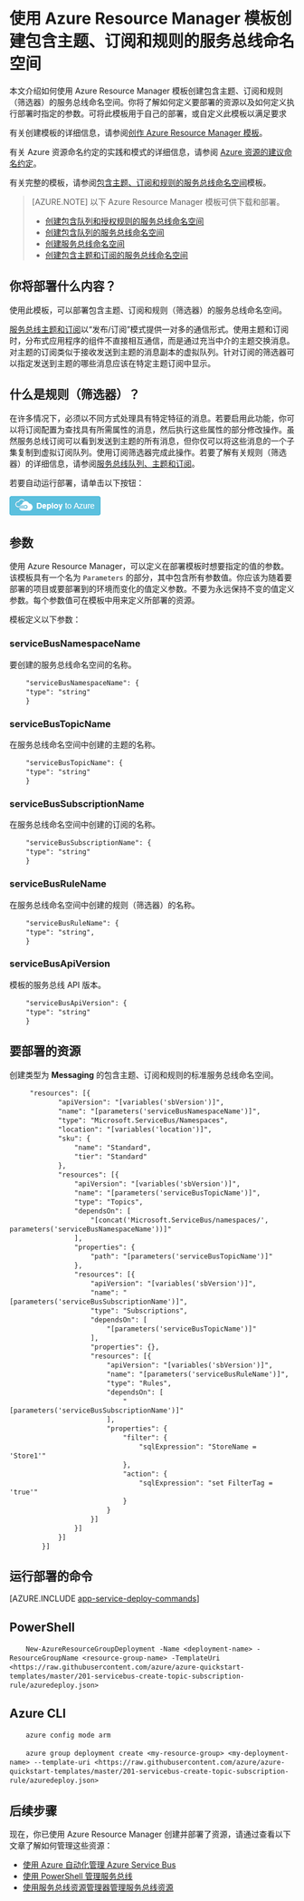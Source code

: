 <properties
	pageTitle="使用模板创建 Azure 服务总线主题订阅和规则"
	description="使用 Azure Resource Manager 模板创建包含主题、订阅和规则的服务总线命名空间"
	services=" service-bus"
	documentationcenter=" .net"
	author="sethmanheim"
	manager="timlt"
	editor="" />  


<tags
	ms.date="01/18/2017"
	ms.service = "service-bus"
	wacn.date="03/20/2017"/>  

	

# 使用 Azure Resource Manager 模板创建包含主题、订阅和规则的服务总线命名空间
本文介绍如何使用 Azure Resource Manager 模板创建包含主题、订阅和规则（筛选器）的服务总线命名空间。你将了解如何定义要部署的资源以及如何定义执行部署时指定的参数。可将此模板用于自己的部署，或自定义此模板以满足要求

有关创建模板的详细信息，请参阅[创作 Azure Resource Manager 模板][Authoring Azure Resource Manager templates]。

有关 Azure 资源命名约定的实践和模式的详细信息，请参阅 [Azure 资源的建议命名约定][Azure Resources Naming Conventions]。

有关完整的模板，请参阅[包含主题、订阅和规则的服务总线命名空间][Service Bus namespace with topic, subscription, and rule]模板。

> [AZURE.NOTE]
以下 Azure Resource Manager 模板可供下载和部署。
> 
>-  [创建包含队列和授权规则的服务总线命名空间](/documentation/articles/service-bus-resource-manager-namespace-auth-rule/)
>-  [创建包含队列的服务总线命名空间](/documentation/articles/service-bus-resource-manager-namespace-queue/)
>-  [创建服务总线命名空间](/documentation/articles/service-bus-resource-manager-namespace/)
>-  [创建包含主题和订阅的服务总线命名空间](/documentation/articles/service-bus-resource-manager-namespace-topic/)

## 你将部署什么内容？
使用此模板，可以部署包含主题、订阅和规则（筛选器）的服务总线命名空间。

[服务总线主题和订阅](/documentation/articles/service-bus-queues-topics-subscriptions/#topics-and-subscriptions)以“发布/订阅”模式提供一对多的通信形式。使用主题和订阅时，分布式应用程序的组件不直接相互通信，而是通过充当中介的主题交换消息。对主题的订阅类似于接收发送到主题的消息副本的虚拟队列。针对订阅的筛选器可以指定发送到主题的哪些消息应该在特定主题订阅中显示。

## 什么是规则（筛选器）？
在许多情况下，必须以不同方式处理具有特定特征的消息。若要启用此功能，你可以将订阅配置为查找具有所需属性的消息，然后执行这些属性的部分修改操作。虽然服务总线订阅可以看到发送到主题的所有消息，但你仅可以将这些消息的一个子集复制到虚拟订阅队列。使用订阅筛选器完成此操作。若要了解有关规则（筛选器）的详细信息，请参阅[服务总线队列、主题和订阅][Service Bus queues, topics, and subscriptions]。

若要自动运行部署，请单击以下按钮：

[![部署到 Azure](./media/service-bus-resource-manager-namespace-topic/deploybutton.png)](https://portal.azure.cn/#create/Microsoft.Template/uri/https%3A%2F%2Fraw.githubusercontent.com%2FAzure%2Fazure-quickstart-templates%2Fmaster%2F201-servicebus-create-topic-subscription-rule%2Fazuredeploy.json)

## 参数
使用 Azure Resource Manager，可以定义在部署模板时想要指定的值的参数。该模板具有一个名为 `Parameters` 的部分，其中包含所有参数值。你应该为随着要部署的项目或要部署到的环境而变化的值定义参数。不要为永远保持不变的值定义参数。每个参数值可在模板中用来定义所部署的资源。

模板定义以下参数：

### serviceBusNamespaceName
要创建的服务总线命名空间的名称。

		"serviceBusNamespaceName": {
		"type": "string"
		}

### serviceBusTopicName
在服务总线命名空间中创建的主题的名称。

		"serviceBusTopicName": {
		"type": "string"
		}

### serviceBusSubscriptionName
在服务总线命名空间中创建的订阅的名称。

		"serviceBusSubscriptionName": {
		"type": "string"
		}
### serviceBusRuleName
在服务总线命名空间中创建的规则（筛选器）的名称。

		"serviceBusRuleName": {
		"type": "string",
		}
### serviceBusApiVersion
模板的服务总线 API 版本。


		"serviceBusApiVersion": {
		"type": "string"
		}

## 要部署的资源
创建类型为 **Messaging** 的包含主题、订阅和规则的标准服务总线命名空间。


		 "resources": [{
		        "apiVersion": "[variables('sbVersion')]",
		        "name": "[parameters('serviceBusNamespaceName')]",
		        "type": "Microsoft.ServiceBus/Namespaces",
		        "location": "[variables('location')]",
		        "sku": {
		            "name": "Standard",
		            "tier": "Standard"
		        },
		        "resources": [{
		            "apiVersion": "[variables('sbVersion')]",
		            "name": "[parameters('serviceBusTopicName')]",
		            "type": "Topics",
		            "dependsOn": [
		                "[concat('Microsoft.ServiceBus/namespaces/', parameters('serviceBusNamespaceName'))]"
		            ],
		            "properties": {
		                "path": "[parameters('serviceBusTopicName')]"
		            },
		            "resources": [{
		                "apiVersion": "[variables('sbVersion')]",
		                "name": "[parameters('serviceBusSubscriptionName')]",
		                "type": "Subscriptions",
		                "dependsOn": [
		                    "[parameters('serviceBusTopicName')]"
		                ],
		                "properties": {},
		                "resources": [{
		                    "apiVersion": "[variables('sbVersion')]",
		                    "name": "[parameters('serviceBusRuleName')]",
		                    "type": "Rules",
		                    "dependsOn": [
		                        "[parameters('serviceBusSubscriptionName')]"
		                    ],
		                    "properties": {
		                        "filter": {
		                            "sqlExpression": "StoreName = 'Store1'"
		                        },
		                        "action": {
		                            "sqlExpression": "set FilterTag = 'true'"
		                        }
		                    }
		                }]
		            }]
		        }]
		    }]


## 运行部署的命令
[AZURE.INCLUDE [app-service-deploy-commands](../../includes/app-service-deploy-commands.md)]

## PowerShell
		New-AzureResourceGroupDeployment -Name <deployment-name> -ResourceGroupName <resource-group-name> -TemplateUri <https://raw.githubusercontent.com/azure/azure-quickstart-templates/master/201-servicebus-create-topic-subscription-rule/azuredeploy.json>

## Azure CLI
		azure config mode arm

		azure group deployment create <my-resource-group> <my-deployment-name> --template-uri <https://raw.githubusercontent.com/azure/azure-quickstart-templates/master/201-servicebus-create-topic-subscription-rule/azuredeploy.json>

## 后续步骤
现在，你已使用 Azure Resource Manager 创建并部署了资源，请通过查看以下文章了解如何管理这些资源：

* [使用 Azure 自动化管理 Azure Service Bus](/documentation/articles/service-bus-management-libraries/)
* [使用 PowerShell 管理服务总线](https://docs.microsoft.com/en-us/powershell/resourcemanager/azurerm.servicebus/v0.0.2/azurerm.servicebus/)
* [使用服务总线资源管理器管理服务总线资源](https://github.com/paolosalvatori/ServiceBusExplorer/releases)

[Authoring Azure Resource Manager templates]: /documentation/articles/resource-group-authoring-templates/
[Learn more about Service Bus topics and subscriptions]: /documentation/articles/service-bus-queues-topics-subscriptions/
[Using Azure PowerShell with Azure Resource Manager]: /documentation/articles/powershell-azure-resource-manager/
[Using the Azure CLI for Mac, Linux, and Windows with Azure Resource Management]: /documentation/articles/xplat-cli-azure-resource-manager/
[Azure Resources Naming Conventions]: https://azure.microsoft.com/zh-CN/documentation/articles/guidance-naming-conventions/
[Service Bus namespace with topic, subscription, and rule]: https://github.com/Azure/azure-quickstart-templates/blob/master/201-servicebus-create-topic-subscription-rule/
[Service Bus queues, topics, and subscriptions]: /documentation/articles/service-bus-queues-topics-subscriptions/

<!---HONumber=Mooncake_0313_2017-->